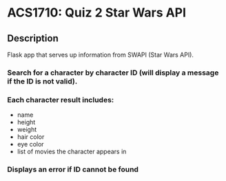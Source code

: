 # ACS1710: Quiz 2 Star Wars API

## Description
Flask app that serves up information from SWAPI (Star Wars API).

### Search for a character by character ID (will display a message if the ID is not valid).
### Each character result includes:
- name
- height
- weight
- hair color
- eye color
- list of movies the character appears in

### Displays an error if ID cannot be found